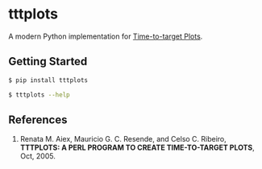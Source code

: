 # tttplots
A modern Python implementation for [Time-to-target Plots](http://mauricio.resende.info/tttplots/).

## Getting Started

```bash
$ pip install tttplots

$ tttplots --help
```

## References
1. Renata M. Aiex, Mauricio G. C. Resende, and Celso C. Ribeiro, **TTTPLOTS: A PERL PROGRAM TO CREATE TIME-TO-TARGET PLOTS**, Oct, 2005.